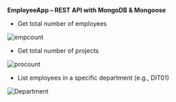 **EmployeeApp – REST API with MongoDB & Mongoose**
-  Get total number of employees

![empcount](https://github.com/user-attachments/assets/d38ab2bb-f7e5-422a-b087-4cdbb6ebac54)

- Get total number of projects

![procount](https://github.com/user-attachments/assets/4423cdad-055d-44b4-808c-ac16337fde9a)

- List employees in a specific department (e.g., DIT01)

![Department](https://github.com/user-attachments/assets/893d66e6-ee81-4fd9-9921-f81147b11ed2)
